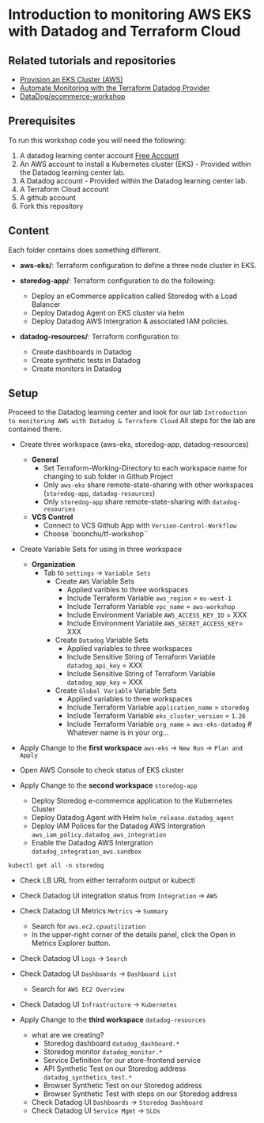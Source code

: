 # Introduction to monitoring AWS EKS with Datadog and Terraform Cloud

## Related tutorials and repositories

* [Provision an EKS Cluster (AWS)](https://developer.hashicorp.com/terraform/tutorials/kubernetes/eks)
* [Automate Monitoring with the Terraform Datadog Provider](https://developer.hashicorp.com/terraform/tutorials/applications/datadog-provider)
* [DataDog/ecommerce-workshop](https://github.com/DataDog/ecommerce-workshop/tree/main/deploy/generic-k8s/ecommerce-app)

## Prerequisites
To run this workshop code you will need the following:
1. A datadog learning center account [Free Account](https://learn.datadoghq.com/)
2. An AWS account to install a Kubernetes cluster (EKS) - Provided within the Datadog learning center lab. 
2. A Datadog account - Provided within the Datadog learning center lab. 
3. A Terraform Cloud account
4. A github account
5. Fork this repository

## Content

Each folder contains does something different.

* **aws-eks/**: Terraform configuration to define a three node cluster in EKS.
* **storedog-app/**: Terraform configuration to do the following:

  * Deploy an eCommerce application called Storedog with a Load Balancer
  * Deploy Datadog Agent on EKS cluster via helm
  * Deploy Datadog AWS Intergration & associated IAM policies.
* **datadog-resources/**: Terraform configuration to:

  * Create dashboards in Datadog
  * Create synthetic tests in Datadog
  * Create monitors in Datadog

## Setup
Proceed to the Datadog learning center and look for our lab `Introduction to monitoring AWS with Datadog & Terraform Cloud`
All steps for the lab are contained there. 

* Create three workspace (aws-eks, storedog-app, datadog-resources)
  * **General**
    * Set Terraform-Working-Directory to each workspace name for changing to sub folder in Github Project
    * Only `aws-eks` share remote-state-sharing with other workspaces (`storedog-app`, `datadog-resources`)
    * Only `storedog-app` share remote-state-sharing with `datadog-resources`
  * **VCS Control**
    * Connect to VCS Github App with `Version-Control-Workflow`
    * Choose `boonchu/tf-workshop``

* Create Variable Sets for using in three workspace
  * **Organization**
    * Tab to `settings` -> `Variable Sets`
      * Create `AWS` Variable Sets
        * Applied varibles to three workspaces
        * Include Terraform Variable `aws_region` = `eu-west-1`
        * Include Terraform Variable `vpc_name` = `aws-workshop`
        * Include Environment Variable `AWS_ACCESS_KEY_ID` = XXX
        * Include Environment Variable `AWS_SECRET_ACCESS_KEY`= XXX
      * Create `Datadog` Variable Sets
        * Applied variables to three workspaces
        * Include Sensitive String of Terraform Variable `datadog_api_key` = XXX
        * Include Sensitive String of Terraform Variable `datadog_app_key` = XXX
      * Create `Global Variable` Variable Sets
        * Applied variables to three workspaces
        * Include Terraform Variable `application_name` = `storedog`
        * Include Terraform Variable `eks_cluster_version` = `1.26`
        * Include Terraform Variable `org_name` = `aws-eks-datadog` # Whatever name is in your org...

* Apply Change to the **first workspace** `aws-eks` -> `New Run` -> `Plan and Apply`

* Open AWS Console to check status of EKS cluster

* Apply Change to the **second workspace** `storedog-app`
  * Deploy Storedog e-commernce application to the Kubernetes Cluster 
  * Deploy Datadog Agent with Helm `helm_release.datadog_agent`
  * Deploy IAM Polices for the Datadog AWS Intergration `aws_iam_policy.datadog_aws_integration`
  * Enable the Datadog AWS Intergration `datadog_integration_aws.sandbox`

`kubectl get all -n storedog`

  * Check LB URL from either terraform output or kubectl
  * Check Datadog UI integration status from `Integration` -> `AWS`
  * Check Datadog UI Metrics `Metrics` -> `Summary`
    * Search for `aws.ec2.cpuutilization`
    * In the upper-right corner of the details panel, click the Open in Metrics Explorer button.
  * Check Datadog UI `Logs` -> `Search`
  * Check Datadog UI `Dashboards` -> `Dashboard List`
    * Search for `AWS EC2 Overview`
  * Check Datadog UI `Infrastructure` -> `Kubernetes`

* Apply Change to the **third workspace** `datadog-resources`
  * what are we creating?
    * Storedog dashboard `datadog_dashboard.*`
    * Storedog monitor  `datadog_monitor.*`
    * Service Definition for our store-frontend service
    * API Synthetic Test on our Storedog address `datadog_synthetics_test.*`
    * Browser Synthetic Test on our Storedog address
    * Browser Synthetic Test with steps on our Storedog address
  * Check Datadog UI `Dashboards` -> `Storedog Dashboard`
  * Check Datadog UI `Service Mgmt` -> `SLOs`